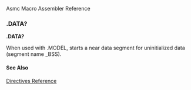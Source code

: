 Asmc Macro Assembler Reference

### .DATA?

**.DATA?**

When used with .MODEL, starts a near data segment for uninitialized data (segment name _BSS).

#### See Also

[Directives Reference](readme.md)